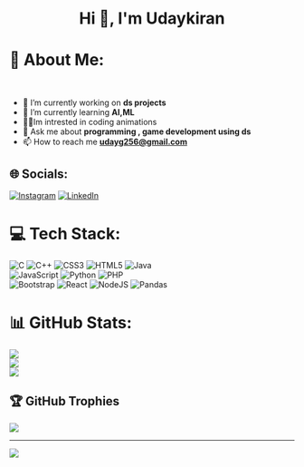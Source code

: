 <h1 align="center">Hi 👋, I'm Udaykiran</h1>
<h1>💫 About Me:</h1><br>


- 🔭 I’m currently working on **ds projects**
- 🌱 I’m currently learning **AI,ML**
- 👩‍💻Im intrested in coding animations 
- 💬 Ask me about **programming , game development using ds**
- 📫 How to reach me **udayg256@gmail.com**

## 🌐 Socials:
[![Instagram](https://img.shields.io/badge/Instagram-%23E4405F.svg?logo=Instagram&logoColor=white)](https://instagram.com/udaykirangurramu) [![LinkedIn](https://img.shields.io/badge/LinkedIn-%230077B5.svg?logo=linkedin&logoColor=white)](https://www.linkedin.com/in/uday-kiran-4aaa9a254) 

# 💻 Tech Stack:
![C](https://img.shields.io/badge/c-%2300599C.svg?style=flat-square&logo=c&logoColor=white) ![C++](https://img.shields.io/badge/c++-%2300599C.svg?style=flat-square&logo=c%2B%2B&logoColor=white) ![CSS3](https://img.shields.io/badge/css3-%231572B6.svg?style=flat-square&logo=css3&logoColor=white) ![HTML5](https://img.shields.io/badge/html5-%23E34F26.svg?style=flat-square&logo=html5&logoColor=white) ![Java](https://img.shields.io/badge/java-%23ED8B00.svg?style=flat-square&logo=java&logoColor=white)<br> ![JavaScript](https://img.shields.io/badge/javascript-%23323330.svg?style=flat-square&logo=javascript&logoColor=%23F7DF1E) ![Python](https://img.shields.io/badge/python-3670A0?style=flat-square&logo=python&logoColor=ffdd54) ![PHP](https://img.shields.io/badge/php-%23777BB4.svg?style=flat-square&logo=php&logoColor=white) <br>![Bootstrap](https://img.shields.io/badge/bootstrap-%23563D7C.svg?style=flat-square&logo=bootstrap&logoColor=white) ![React](https://img.shields.io/badge/react-%2320232a.svg?style=flat-square&logo=react&logoColor=%2361DAFB) ![NodeJS](https://img.shields.io/badge/node.js-6DA55F?style=flat-square&logo=node.js&logoColor=white) ![Pandas](https://img.shields.io/badge/pandas-%23150458.svg?style=flat-square&logo=pandas&logoColor=white)
# 📊 GitHub Stats:
![](https://github-readme-stats.vercel.app/api?username=uday1508&theme=dark&hide_border=true&include_all_commits=false&count_private=false)<br/>
![](https://github-readme-streak-stats.herokuapp.com/?user=uday1508&theme=dark&hide_border=true)<br/>
![](https://github-readme-stats.vercel.app/api/top-langs/?username=uday1508&theme=dark&hide_border=true&include_all_commits=false&count_private=false&layout=compact)

## 🏆 GitHub Trophies
![](https://github-profile-trophy.vercel.app/?username=uday1508&theme=dark_dimmed&no-frame=false&no-bg=true&margin-w=4)

---
[![](https://visitcount.itsvg.in/api?id=uday1508&icon=3&color=11)](https://visitcount.itsvg.in)

<!-- Proudly created with GPRM ( https://gprm.itsvg.in ) -->

